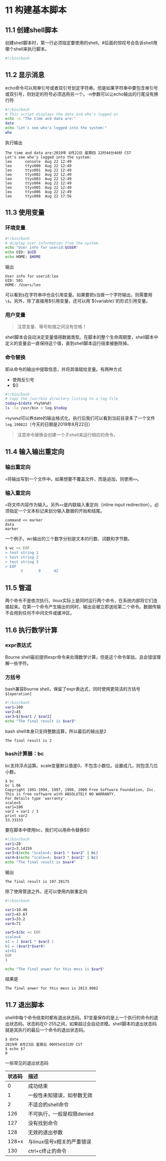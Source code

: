 # 11 构建基本脚本

## 11.1 创建shell脚本

创建shell脚本时，第一行必须指定要使用的shell。#后面的惊叹号会告诉shell用哪个shell来执行脚本。

```bash
#!/bin/bash
```

## 11.2 显示消息

echo命令可以用单引号或者双引号划定字符串。但是如果字符串中要包含单引号或双引号，则划定的符号必须选用另一个。-n参数可以让echo输出的行尾没有换行符

```bash
#!/bin/bash
# This script displays the date and who's logged on
echo -n "The time and data are:"
date
echo "Let's see who's logged into the system:"
who
```

执行输出

```
The time and data are:2019年 8月22日 星期四 22时44分46秒 CST
Let's see who's logged into the system:
leo      console  Aug 22 12:49 
leo      ttys000  Aug 22 12:49 
leo      ttys001  Aug 22 12:49 
leo      ttys002  Aug 22 12:49 
leo      ttys003  Aug 22 12:49 
leo      ttys004  Aug 22 12:49 
leo      ttys005  Aug 22 12:49 
leo      ttys006  Aug 22 12:49 
leo      ttys008  Aug 22 17:56 
```

## 11.3 使用变量

### 环境变量

```bash
#!/bin/bash
# display user information from the system.
echo "User info for userid:$USER"
echo UID: $UID
echo HOME: $HOME
```

输出

```
User info for userid:leo
UID: 501
HOME: /Users/leo
```

可以看到`$`在字符串中也会引用变量。如果要把`$`当做一个字符输出，则需要用`\$`。另外，除了直接用$引用变量，还可以用`${variable}`的形式引用变量。

### 用户变量

> 注意变量、等号和值之间没有空格！

shell脚本会自动决定变量值得数据类型。在脚本的整个生命周期里，shell脚本中定义的变量会一直保持这个值，直到shell脚本运行结束被删除掉。

### 命令替换

即从命令的输出中提取信息，并将其值赋给变量。有两种方式

- 使用反引号
- $()

```bash
#!/bin/bash
# copy the /usr/bin directory listing to a log file
today=$(date +%y%m%d)
ls -la /usr/bin > log.$today
```

`+%y%m%d`可以养date的输出格式化，执行后我们可以看到当前目录多了一个文件`log.190822`（今天的日期是2019年8月22日）

> 注意命令替换会创建一个子shell来运行相应的命令。

## 11.4 输入输出重定向

### 输出重定向

`>`将输出写到一个文件中。如果想要不覆盖文件，而是追加，则使用`>>`。

### 输入重定向

`<`将文件内容作为输入。另外`<<`是内联输入重定向（inline input redirection）。必须指定一个文本标记来划分输入数据的开始和结尾。

```
command << marker
data
marker
```

一个例子。wc输出的三个数字分别是文本的行数、词数和字节数。

```bash
$ wc << EOF
> test string 1
> test string 2
> test string 3
> EOF
       3       9      42
```

## 11.5 管道

两个命令不是依次执行。linux实际上是同时运行两个命令，在系统内部将它们连接起来。在第一个命令产生输出的同时，输出会被立即送给第二个命令。数据传输不会用到任何不中间文件或缓冲区。

## 11.6 执行数学计算

### expr表达式

Bourne shell最初提供expr命令来处理数学计算。但是这个命令笨拙，且会错误理解一些字符。

### 方括号

bash兼容Bourne shell，保留了expr表达式，同时使用更简洁的方括号`$[operation]`

```bash
#!/bin/bash
var1=100
var2=45
var3=$[$var1 / $var2]
echo "The final result is $var3"
```

bash shell本身只支持整数运算，所以最后的输出是2

```
The final result is 2
```

### bash计算器：bc

bc支持浮点运算。scale变量默认值是0，不包含小数位。设置成几，则包含几位小数。

```
$ bc
bc 1.06
Copyright 1991-1994, 1997, 1998, 2000 Free Software Foundation, Inc.
This is free software with ABSOLUTELY NO WARRANTY.
For details type `warranty'. 
scale=5
var1=100
var2 = var1 / 3
print var2
33.33333
```

要在脚本中使用bc，我们可以用命令替换$()

```bash
#!/bin/bash
var1=20
var2=3.14159
var3=$(echo "scale=4; $var1 * $var2" | bc)
var4=$(echo "scale=4; $var3 * $var2" | bc)
echo "The final result is $var4"
```

输出

```
The final result is 197.39175
```

除了使用管道之外，还可以使用内联重定向

```bash
#!/bin/bash

var1=10.46
var2=43.67
var3=33.2
var4=71

var5=$(bc << EOF
scale=4
a1 = ( $var1 * $var2 )
b1 = ($var3*$var4)
a1+b1
EOF
)

echo "The final anwer for this mess is $var5"
```

结果是

```
The final anwer for this mess is 2813.9882
```

## 11.7 退出脚本

shell中每个命令结束时都有退出状态码。$?变量保存的是上一个执行的命令的退出状态码。状态码在0-255之间，如果超过会自动求模。shell脚本的退出状态码就是其执行的最后一个命令的退出状态码。

```
$ date
2019年 8月23日 星期五 00时54分31秒 CST
$ echo $?
0
```

一些常见的退出状态码

| 状态码   | 描述               |
| :---- | :--------------- |
| 0     | 成功结束             |
| 1     | 一般性未知错误，如参数无效    |
| 2     | 不适合的shell命令      |
| 126   | 不可执行，一般是权限denied |
| 127   | 没有找到命令           |
| 128   | 无效的退出参数          |
| 128+x | 与linux信号x相关的严重错误 |
| 130   | ctrl+c终止的命令      |
